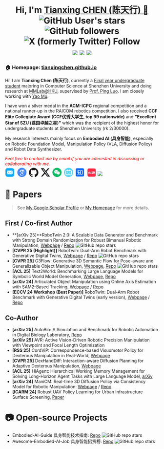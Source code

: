 
<h1 align="center">
  Hi, I'm <a href="https://tianxingchen.github.io/" target="_blank">Tianxing CHEN (陈天行) 👋</a> <br>
<!-- 	<a href="https://hits.seeyoufarm.com"><img src="https://hits.seeyoufarm.com/api/count/incr/badge.svg?url=https%3A%2F%2Ftianxingchen.github.io&count_bg=%233FDBD2&title_bg=%233D62C7&icon=googlepodcasts.svg&icon_color=%23E9F742&title=Page+Viewers&edge_flat=false"/></a> -->
	<img alt="GitHub User's stars" src="https://img.shields.io/github/stars/TianxingChen">
	<img alt="GitHub followers" src="https://img.shields.io/github/followers/TianxingChen">
	<img alt="X (formerly Twitter) Follow" src="https://img.shields.io/twitter/follow/MarioChan2002">
<br>
<a href="https://tianxingchen.github.io/" target="_blank" style="margin-top: 10px"><img src="https://tianxingchen.github.io/files/sign.jpg" height="70px" style="margin-bottom:-1px"></a>
<a href="https://tianxingchen.github.io/" target="_blank"><img src="https://tianxingchen.github.io/files/institute/hku-mmlab3.png" height="70px" style="margin-bottom:-1px"></a>
	<a href="https://tianxingchen.github.io/" target="_blank"><img src="https://github.com/TianxingChen/tianxingchen/blob/main/files/institute/lumina-logo.png" height="70px" style="margin-bottom:-1px"></a>
</h1>




<h3>🏠 <b>Homepage</b>: <a href="https://tianxingchen.github.io" target="_blank">tianxingchen.github.io</a></h3>
<p>Hi! I am <strong>Tianxing Chen (陈天行)</strong>, currently a <u>Final year undergraduate student</u> majoring in Computer Science at Shenzhen University and doing research at <a href="https://mmlab.hk/" target="_blank">MMLab@HKU</a>, supervised by <a href="http://luoping.me">Prof. Ping Luo</a>. I am closely working with <a href="yaomarkmu.github.io">Yao Mu</a>.</p>
<div style="magin-top: -10px"></div><p>I have won a silver medal in the <strong>ACM-ICPC</strong> regional competition and a national runner-up in the RAICOM robotics competition. I also received <strong>CCF Elite Collegiate Award (CCF优秀大学生, top 99 nationwide)</strong> and <strong>"Excellent Star of SZU (荔园卓越之星)"</strong> which was the recipient of the highest honor for undergraduate students at Shenzhen University (rk 2/30000).</p>
<div style="magin-top: -10px"></div><p>My research interests mainly focus on <b>Embodied AI (具身智能)</b>, especially on Robotic Foundation Model, Manipulation Policy (VLA, Diffusion Policy) and Robot Data Synthesizer.</p>
<p><i style="color: red; display: inline;">Feel free to contact me by email if you are interested in discussing or collaborating with me.</i></p>

<p  style="margin-top: -10px;">
  <a href="mailto:chentianxing2002@gmail.com" target="_blank"><img src="./files/icon/email.png" height="32px" style="margin-bottom:-4px"></a>&nbsp;
  <a href="https://scholar.google.com/citations?hl=en&user=pvS8MH8AAAAJ&view_op=list_works&gmla=AOAOcb35IyZHtGmmYcpnDrJFmcsHLBXzjnq0ChbL0CXg4-PjM5UXRspLHuzXI4jgPc077WejF7RSsLUULIZ5ugIxcns6FURGdnTSpPi9JhAeKfhLVXsAIauozmPDdYzcku8VruOeRoapXM7nhkTlaNQ&iaan=Tianxing+Chen" target="_blank"><img src="./files/icon/google_scholar.png" height="30px" style="margin-bottom:-3px"></a>&nbsp;
  <a href="https://github.com/tianxingchen" target="_blank"><img src="./files/icon/github_s.jpg" height="30px" style="margin-bottom:-3px"></a>&nbsp;
  <a href="https://twitter.com/MarioChan2002" target="_blank"><img src="./files/icon/X_icon.png" height="30px" style="margin-bottom:-3px"></a>&nbsp;
  <a href="./files/my_wechat.jpg" target="_blank"><img src="./files/icon/wechat.png" height="30px" style="margin-bottom:-3px"></a>&nbsp;
  <a href="https://space.bilibili.com/520068753?spm_id_from=333.1007.0.0" target="_blank"><img src="./files/icon/bilibili.png" height="30px" style="margin-bottom:-3px"></a>&nbsp;
  <a href="https://www.zhihu.com/people/mario-chen-65" target="_blank"><img src="./files/icon/zhihu.png" height="30px" style="margin-bottom:-3px"></a>&nbsp; 
  <a href="https://www.xiaohongshu.com/user/profile/618fe930000000001000afe7" target="_blank"><img src="./files/icon/xiaohongshu.png" height="31px" style="margin-bottom:-4px"></a>
  <a href="https://visitorbadge.io/status?path=https%3A%2F%2Ftianxingchen.github.io%2F"><img src="https://api.visitorbadge.io/api/combined?path=https%3A%2F%2Ftianxingchen.github.io%2F&labelColor=%232ccce4&countColor=%230158f9" /></a>
</p>

# 📑 Papers
> See [My Google Scholar Profile](https://scholar.google.com/citations?user=pvS8MH8AAAAJ&hl=en) or [My Homepage](https://tianxingchen.github.io) for more details.

## First / Co-first Author
* **[arXiv 25]**RoboTwin 2.0: A Scalable Data Generator and Benchmark with Strong Domain Randomization for Robust Bimanual Robotic Manipulation, [Webpage](https://robotwin-platform.github.io) / [Repo](https://github.com/RoboTwin-Platform/RoboTwin) <img alt="GitHub repo stars" src="https://img.shields.io/github/stars/RoboTwin-Platform/RoboTwin">
* **[CVPR 25 (Highlight)]** RoboTwin: Dual-Arm Robot Benchmark with Generative Digital Twins, [Webpage](https://robotwin-benchmark.github.io) / [Repo](https://github.com/TianxingChen/RoboTwin) <img alt="GitHub repo stars" src="https://img.shields.io/github/stars/RoboTwin-Platform/RoboTwin">
* **[CVPR 25]** G3Flow: Generative 3D Semantic Flow for Pose-aware and Generalizable Object Manipulation, [Webpage](https://tianxingchen.github.io/G3Flow/), [Repo](https://github.com/TianxingChen/G3Flow) <img alt="GitHub repo stars" src="https://img.shields.io/github/stars/TianxingChen/G3Flow">
* **[ACL 25]** Text2World: Benchmarking Large Language Models for Symbolic World Model Generation, [Webpage](https://text-to-world.github.io/), [Repo](https://github.com/Aaron617/text2world)
* **[arXiv 24]** Articulated Object Manipulation using Online Axis Estimation with SAM2-Based Tracking, [Webpage](https://hytidel.github.io/video-tracking-for-axis-estimation/) / [Repo](https://github.com/TianxingChen/VideoTracking-For-AxisEst)
* **[ECCV 24 Workshop (Best Paper)]** RoboTwin: Dual-Arm Robot Benchmark with Generative Digital Twins (early version), [Webpage](https://robotwin-benchmark.github.io/early-version) / [Repo](https://github.com/TianxingChen/RoboTwin)

## Co-Author
* **[arXiv 25]** AutoBio: A Simulation and Benchmark for Robotic Automation in Digital Biology Laboratory, [Repo](https://github.com/autobio-bench/AutoBio)
* **[arXiv 25]** AVR: Active Vision-Driven Robotic Precision Manipulation with Viewpoint and Focal Length Optimization
* **[RSS 25]** CordViP: Correspondence-based Visuomotor Policy for Dexterous Manipulation in Real-World, [Webpage](https://aureleopku.github.io/CordViP)
* **[CVPR 25]** DexHandDiff: Interaction-aware Diffusion Planning for Adaptive Dexterous Manipulation, [Webpage](https://dexdiffuser.github.io/)
* **[ACL 25]** HiAgent: Hierarchical Working Memory Management for Solving Long-Horizon Agent Tasks with Large Language Model, [arXiv](https://arxiv.org/abs/2408.09559)
* **[arXiv 24]** ManiCM: Real-time 3D Diffusion Policy via Consistency Model for Robotic Manipulation: [Webpage](https://manicm-fast.github.io/) / [Repo](https://github.com/ManiCM-fast/ManiCM)
* **[ICARM 24]** Robust UAV Policy Learning for Urban Infrastructure Surface Screening, [Paper](https://ieeexplore.ieee.org/abstract/document/10715841/)


# 📷 Open-source Projects

* Embodied-AI-Guide 具身智能技术指南: [Repo](https://github.com/TianxingChen/Embodied-AI-Guide) <img alt="GitHub repo stars" src="https://img.shields.io/github/stars/TianxingChen/Embodied-AI-Guide">
* Awesome-Embodied-AI-Job 具身智能招贤榜: [Repo](https://github.com/StarCycle/Awesome-Embodied-AI-Job) <img alt="GitHub repo stars" src="https://img.shields.io/github/stars/StarCycle/Awesome-Embodied-AI-Job">
